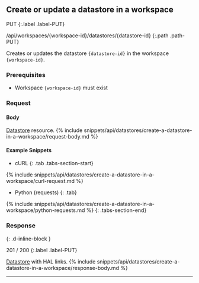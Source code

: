 ## Create or update a datastore in a workspace

PUT
{:.label .label-PUT}

/api/workspaces/{workspace-id}/datastores/{datastore-id}
{:.path .path-PUT}

Creates or updates the datastore `{datastore-id}` in the workspace `{workspace-id}`.

### Prerequisites
- Workspace `{workspace-id}` must exist

### Request
#### Body
[Datastore](#datastore) resource.
{% include snippets/api/datastores/create-a-datastore-in-a-workspace/request-body.md %}

#### Example Snippets
- cURL
{: .tab .tabs-section-start}

{% include snippets/api/datastores/create-a-datastore-in-a-workspace/curl-request.md %}

- Python (requests)
{: .tab}

{% include snippets/api/datastores/create-a-datastore-in-a-workspace/python-requests.md %}
{: .tabs-section-end}

### Response
{: .d-inline-block }

201 / 200
{:.label .label-PUT}

[Datastore](#datastore) with HAL links.
{% include snippets/api/datastores/create-a-datastore-in-a-workspace/response-body.md %}

---
